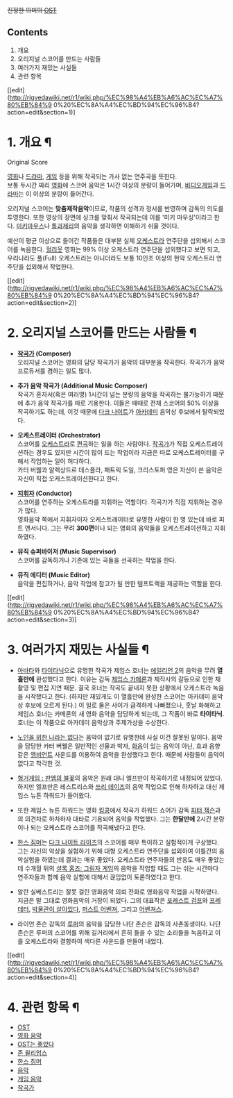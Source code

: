 <del>진정한 의미의 [OST](OST.md)</del>

## Contents

    

1. 개요 
2. 오리지널 스코어를 만드는 사람들 
3. 여러가지 재밌는 사실들 
4. 관련 항목 

[[edit](http://rigvedawiki.net/r1/wiki.php/%EC%98%A4%EB%A6%AC%EC%A7%80%EB%84%9
0%20%EC%8A%A4%EC%BD%94%EC%96%B4?action=edit&section=1)]

# 1. 개요 ¶

Original Score

  

[영화](%EC%98%81%ED%99%94.md)나 [드라마](%EB%93%9C%EB%9D%BC%EB%A7%88.md),
[게임](%EA%B2%8C%EC%9E%84.md) 등을 위해 작곡되는 가사 없는 연주곡을 뜻한다.  
보통 두시간 짜리 [영화](%EC%98%81%ED%99%94.md)에 스코어 음악은 1시간 이상의 분량이 들어가며, [비디오게임](%EB%B9%84%EB%94%94%EC%98%A4%20%EA%B2%8C%EC%9E%84.md)과
[드라마](%EB%93%9C%EB%9D%BC%EB%A7%88.md)는 이 이상의 분량이 들어간다.

  

오리지널 스코어는 **맞춤제작음악**이므로, 작품의 성격과 정서를 반영하며 감독의 의도를 투영한다. 또한 영상의 장면에 싱크를 맞춰서
작곡되는데 이를 '미키 마우싱'이라고 한다. [미키마우스](%EB%AF%B8%ED%82%A4%20%EB%A7%88%EC%9A%B0%EC%8A%A4.md)나 [톰과제리](%ED%86%B0%EA%B3%BC%20%EC%A0%9C%EB%A6%AC.md)의 음악을 생각하면 이해하기 쉬울 것이다.

  

예산이 평균 이상으로 들어간 작품들은 대부분 실제
[오케스트라](%EC%98%A4%EC%BC%80%EC%8A%A4%ED%8A%B8%EB%9D%BC.md) 연주단을 섭외해서 스코어를
녹음한다. [헐리웃](%ED%97%90%EB%A6%AC%EC%9B%83.md) 영화는 99% 이상 오케스트라 연주단을 섭외했다고 보면
되고, 우리나라도 풀(Full) 오케스트라는 아니더라도 보통 10인조 이상의 현악 오케스트라 연주단을 섭외해서 작업한다.

  

[[edit](http://rigvedawiki.net/r1/wiki.php/%EC%98%A4%EB%A6%AC%EC%A7%80%EB%84%9
0%20%EC%8A%A4%EC%BD%94%EC%96%B4?action=edit&section=2)]

# 2. 오리지널 스코어를 만드는 사람들 ¶

  * **[작곡가](%EC%9E%91%EA%B3%A1%EA%B0%80.md) (Composer)**  
오리지널 스코어는 영화의 담당 작곡가가 음악의 대부분을 작곡한다. 작곡가가 음악 프로듀서를 겸하는 일도 많다.  

  * **추가 음악 작곡가 (Additional Music Composer)**  
작곡가 혼자서(혹은 여러명) 1시간이 넘는 분량의 음악을 작곡하는 불가능하기 때문에 추가 음악 작곡가를 따로 기용한다. 이들은 때때로 전체
스코어의 50% 이상을 작곡하기도 하는데, 이것 때문에 [다크 나이트](%EB%8B%A4%ED%81%AC%20%EB%82%98%EC%9D%B4%ED%8A%B8%28%EC%98%81%ED%99%94%29.md)가 [아카데미](%EC%95%84%EC%B9%B4%EB%8D%B0%EB%AF%B8%20%EC%8B%9C%EC%83%81%EC%8B%9D.md) 음악상 후보에서 탈락되었다.  

  * **오케스트레이터 (Orchestrator)**  
스코어를 [오케스트라](%EC%98%A4%EC%BC%80%EC%8A%A4%ED%8A%B8%EB%9D%BC.md)로
[편곡](%ED%8E%B8%EA%B3%A1.md)하는 일을 하는 사람이다.
[작곡가](%EC%9E%91%EA%B3%A1%EA%B0%80.md)가 직접 오케스트레이션하는 경우도 있지만 시간이 많이 드는 작업이라
지금은 따로 오케스트레이터를 구해서 작업하는 일이 허다하다.  
카터 버웰과 알렉상드르 데스플라, 패트릭 도일, 크리스토퍼 영은 자신이 쓴 음악은 자신이 직접 오케스트레이션한다고 한다.  

  * **[지휘자](%EC%A7%80%ED%9C%98%EC%9E%90.md) (Conductor)**  
스코어를 연주하는 오케스트라를 지휘하는 역할이다. 작곡가가 직접 지휘하는 경우가 많다.  
영화음악 쪽에서 지휘자이자 오케스트레이터로 유명한 사람이 한 명 있는데 바로 피트 앤서니다. 그는 무려 **300편**이나 되는 영화의
음악들을 오케스트레이션하고 지휘하였다.  

  * **뮤직 슈퍼바이저 (Music Supervisor)**  
스코어를 감독하거나 기존에 있는 곡들을 선곡하는 작업을 한다.  

  * **뮤직 에디터 (Music Editor)**  
음악을 편집하거나, 음악 작업에 참고가 될 만한 템프트랙을 제공하는 역할을 한다.  

[[edit](http://rigvedawiki.net/r1/wiki.php/%EC%98%A4%EB%A6%AC%EC%A7%80%EB%84%9
0%20%EC%8A%A4%EC%BD%94%EC%96%B4?action=edit&section=3)]

# 3. 여러가지 재밌는 사실들 ¶

  * [아바타](%EC%95%84%EB%B0%94%ED%83%80%28%EC%98%81%ED%99%94%29.md)와 [타이타닉](%ED%83%80%EC%9D%B4%ED%83%80%EB%8B%89%28%EC%98%81%ED%99%94%29.md)으로 유명한 작곡가 제임스 호너는 [에일리언 2](%EC%97%90%EC%9D%BC%EB%A6%AC%EC%96%B8%202.md)의 음악을 무려 **열흘만에** 완성했다고 한다. 이유는 감독 [제임스 카메론](%EC%A0%9C%EC%9E%84%EC%8A%A4%20%EC%B9%B4%EB%A9%94%EB%A1%A0.md)과 제작사의 갈등으로 인한 재촬영 및 편집 지연 때문. 결국 호너는 작곡도 끝내지 못한 상황에서 오케스트라 녹음을 시작했다고 한다. (하지만 재밌게도 이 열흘만에 완성한 스코어는 아카데미 음악상 후보에 오르게 된다.) 이 일로 둘은 사이가 급격하게 나빠졌으나, 훗날 화해하고 제임스 호너는 카메론의 새 영화 음악을 담당하게 되는데, 그 작품이 바로 **타이타닉**. 호너는 이 작품으로 아카데미 음악상과 주제가상을 수상한다.  

  * [노인을 위한 나라는 없다](%EB%85%B8%EC%9D%B8%EC%9D%84%20%EC%9C%84%ED%95%9C%20%EB%82%98%EB%9D%BC%EB%8A%94%20%EC%97%86%EB%8B%A4.md)는 음악이 없기로 유명한데 사실 이건 잘못된 말이다. 음악을 담당한 카터 버웰은 일반적인 선율과 박자, [화음](%ED%99%94%EC%9D%8C.md)이 있는 음악이 아닌, 효과 음향 같은 [앰비언트](%EC%95%B0%EB%B9%84%EC%96%B8%ED%8A%B8.md) 사운드를 이용하여 음악을 완성했다고 한다. 때문에 사람들이 음악이 없다고 착각한 것.  

  * [헝거게임 : 판엠의 불꽃](%ED%97%9D%EA%B1%B0%20%EA%B2%8C%EC%9E%84%28%EC%98%81%ED%99%94%29.md)의 음악은 원래 대니 엘프만이 작곡하기로 내정되어 있었다. 하지만 엘프만은 레스트리스와 [쓰리 데이즈](%EC%93%B0%EB%A6%AC%20%EB%8D%B0%EC%9D%B4%EC%A6%88%28%EC%98%81%ED%99%94%29.md)의 음악 작업으로 인해 하차하고 대신 제임스 뉴튼 하워드가 들어왔다.  

  * 또한 제임스 뉴튼 하워드는 영화 [킹콩](%ED%82%B9%EC%BD%A9.md)에서 작곡가 하워드 쇼어가 감독 [피터 잭슨](%ED%94%BC%ED%84%B0%20%EC%9E%AD%EC%8A%A8.md)과의 의견차로 하차하자 대타로 기용되어 음악을 작업했다. 그는 **한달만에** 2시간 분량이나 되는 오케스트라 스코어를 작곡해냈다고 한다.  

  * [한스 짐머](%ED%95%9C%EC%8A%A4%20%EC%A7%90%EB%A8%B8.md)는 [다크 나이트 라이즈](%EB%8B%A4%ED%81%AC%20%EB%82%98%EC%9D%B4%ED%8A%B8%20%EB%9D%BC%EC%9D%B4%EC%A6%88.md)의 스코어를 매우 특이하고 실험적이게 구상했다. 그는 자신의 악상을 실험하기 위해 대형 오케스트라 연주단을 섭외하여 이틀간의 음악실험을 하였는데 결과는 매우 좋았다. 오케스트라 연주자들의 반응도 매우 좋았는데 수개월 뒤의 [셜록 홈즈: 그림자 게임](%EC%85%9C%EB%A1%9D%20%ED%99%88%EC%A6%88%3A%20%EA%B7%B8%EB%A6%BC%EC%9E%90%20%EA%B2%8C%EC%9E%84.md)의 음악을 작업할 때도 그는 쉬는 시간마다 연주자들과 함께 음악 실험에 대해서 끊임없이 토론하였다고 한다.  

  * 알란 실베스트리는 잘못 걸린 영화음악 의뢰 전화로 영화음악 작업을 시작하였다. 지금은 말 그대로 영화음악의 거장이 되었다. 그의 대표작은 [포레스트 검프](%ED%8F%AC%EB%A0%88%EC%8A%A4%ED%8A%B8%20%EA%B2%80%ED%94%84.md)와 [프레데터](%ED%94%84%EB%A0%88%EB%8D%B0%ED%84%B0.md), [박물관이 살아있다](%EB%B0%95%EB%AC%BC%EA%B4%80%EC%9D%B4%20%EC%82%B4%EC%95%84%EC%9E%88%EB%8B%A4.md), [퍼스트 어벤져](%ED%8D%BC%EC%8A%A4%ED%8A%B8%20%EC%96%B4%EB%B2%A4%EC%A0%B8.md), 그리고 [어벤져스](%EC%96%B4%EB%B2%A4%EC%A0%B8%EC%8A%A4.md).  

  * 라이언 존슨 감독의 [루퍼](%EB%A3%A8%ED%8D%BC.md)의 음악을 담당한 나단 존슨은 감독의 사촌동생이다. 나단 존슨은 루퍼의 스코어를 위해 길거리에서 흔히 들을 수 있는 소리들을 녹음하고 이를 오케스트라와 결합하여 색다른 사운드를 만들어 내었다.   

[[edit](http://rigvedawiki.net/r1/wiki.php/%EC%98%A4%EB%A6%AC%EC%A7%80%EB%84%9
0%20%EC%8A%A4%EC%BD%94%EC%96%B4?action=edit&section=4)]

# 4. 관련 항목 ¶

  * [OST](OST.md)
  * [영화 음악](%EC%98%81%ED%99%94%20%EC%9D%8C%EC%95%85.md)
  * [OST는 좋았다](OST%EB%8A%94%20%EC%A2%8B%EC%95%98%EB%8B%A4.md)
  * [존 윌리엄스](%EC%A1%B4%20%EC%9C%8C%EB%A6%AC%EC%97%84%EC%8A%A4.md)
  * [한스 짐머](%ED%95%9C%EC%8A%A4%20%EC%A7%90%EB%A8%B8.md)
  * [음악](%EC%9D%8C%EC%95%85.md)
  * [게임 음악](%EA%B2%8C%EC%9E%84%20%EC%9D%8C%EC%95%85.md)
  * [작곡가](%EC%9E%91%EA%B3%A1%EA%B0%80.md)

